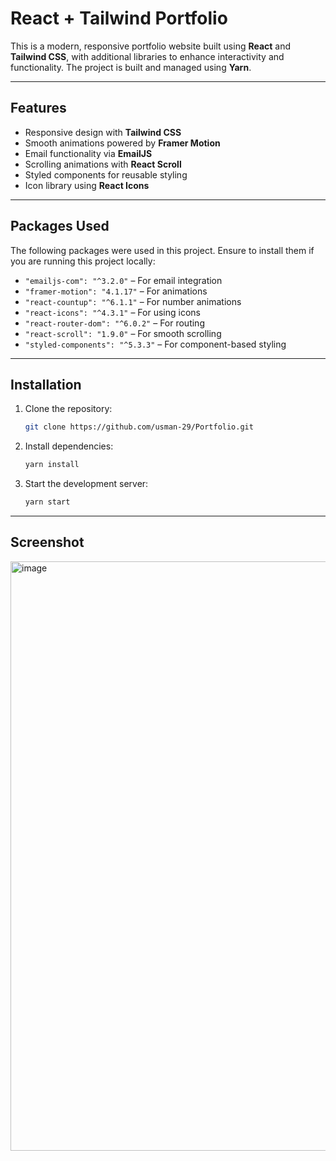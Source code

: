 # React + Tailwind Portfolio

This is a modern, responsive portfolio website built using **React** and **Tailwind CSS**, with additional libraries to enhance interactivity and functionality. The project is built and managed using **Yarn**.

---

## Features

- Responsive design with **Tailwind CSS**
- Smooth animations powered by **Framer Motion**
- Email functionality via **EmailJS**
- Scrolling animations with **React Scroll**
- Styled components for reusable styling
- Icon library using **React Icons**

---

## Packages Used

The following packages were used in this project. Ensure to install them if you are running this project locally:

- `"emailjs-com": "^3.2.0"` – For email integration
- `"framer-motion": "4.1.17"` – For animations
- `"react-countup": "^6.1.1"` – For number animations
- `"react-icons": "^4.3.1"` – For using icons
- `"react-router-dom": "^6.0.2"` – For routing
- `"react-scroll": "1.9.0"` – For smooth scrolling
- `"styled-components": "^5.3.3"` – For component-based styling

---

## Installation

1. Clone the repository:
   ```bash
   git clone https://github.com/usman-29/Portfolio.git

2. Install dependencies:
   ```bash
   yarn install

3. Start the development server:
    ```bash
   yarn start

---

## Screenshot

<img width="943" alt="image" src="https://github.com/user-attachments/assets/6dee44f4-6d15-4239-906f-6e53a4aee8c0" />
